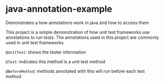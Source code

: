 # java-annotation-example
Demonstrates a how annotations work in java and how to access them

This project is a simple demonstration of how unit test frameworks use annotations to run tests. The annotations used
in this project are commonly used in unit test frameworks.

`@UnitTest`: shows the tester information

`@Test`: indicates this method is a unit test method

`@BeforeMethod`: methods annotated with this will run before each test method
